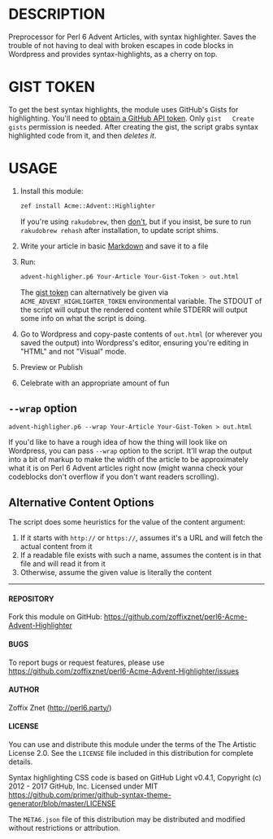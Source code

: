 # DESCRIPTION

Preprocessor for Perl 6 Advent Articles, with syntax highlighter. Saves the
trouble of not having to deal with broken escapes in code blocks in Wordpress
and provides syntax-highlights, as a cherry on top.

# GIST TOKEN

To get the best syntax highlights, the module uses GitHub's Gists for
highlighting. You'll need to
[obtain a GitHub API token](https://github.com/settings/tokens/new). Only
`gist   Create gists` permission is needed. After creating the gist, the
script grabs syntax highlighted code from it, and then *deletes it*.

# USAGE

1. Install this module:

    ```bash
    zef install Acme::Advent::Highlighter
    ```
    
    If you're using `rakudobrew`, then [don't](https://github.com/zoffixznet/r),
    but if you insist, be sure to run `rakudobrew rehash` after installation,
    to update script shims.

2. Write your article in basic
    [Markdown](https://daringfireball.net/projects/markdown/syntax) and save
    it to a file

3. Run:

    ```bash
    advent-highligher.p6 Your-Article Your-Gist-Token > out.html
    ```

    The [gist token](https://github.com/settings/tokens/new) can alternatively be given via
    `ACME_ADVENT_HIGHLIGHTER_TOKEN` environmental variable. The STDOUT of
    the script will output the rendered content while STDERR will output
    some info on what the script is doing.

4. Go to Wordpress and copy-paste contents of `out.html` (or wherever you
    saved the output) into Wordpress's editor, ensuring you're editing in
    "HTML" and not "Visual" mode.

5. Preview or Publish

6. Celebrate with an appropriate amount of fun

## `--wrap` option

    advent-highligher.p6 --wrap Your-Article Your-Gist-Token > out.html

If you'd like to have a rough idea of how the thing will look like on Wordpress,
you can pass `--wrap` option to the script. It'll wrap the output into a bit
of markup to make the width of the article to be approximately what it is on
Perl 6 Advent articles right now (might wanna check your codeblocks don't
overflow if you don't want readers scrolling).

## Alternative Content Options

The script does some heuristics for the value of the content argument:

1. If it starts with `http://` or `https://`, assumes it's a URL and will fetch
    the actual content from it
2. If a readable file exists with such a name, assumes the content is in that
    file and will read it from it
3. Otherwise, assume the given value is literally the content

----

#### REPOSITORY

Fork this module on GitHub:
https://github.com/zoffixznet/perl6-Acme-Advent-Highlighter

#### BUGS

To report bugs or request features, please use
https://github.com/zoffixznet/perl6-Acme-Advent-Highlighter/issues

#### AUTHOR

Zoffix Znet (http://perl6.party/)

#### LICENSE

You can use and distribute this module under the terms of the
The Artistic License 2.0. See the `LICENSE` file included in this
distribution for complete details.

Syntax highlighting CSS code is based on GitHub Light v0.4.1,
Copyright (c) 2012 - 2017 GitHub, Inc. Licensed under MIT
https://github.com/primer/github-syntax-theme-generator/blob/master/LICENSE

The `META6.json` file of this distribution may be distributed and modified
without restrictions or attribution.
